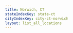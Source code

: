 ```yaml
---
title: Norwich, CT
stateIndexKey: state-ct
cityIndexKey: city-ct-norwich
layout: list_all_locations
---
```

